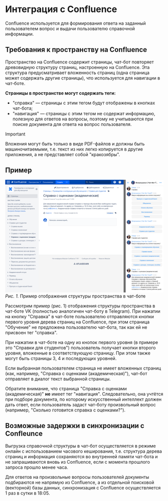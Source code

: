 # Интеграция с Confluence
Confluence используется для формирования ответа на заданный пользователем вопрос и выдачи пользователю справочной информации.

## Требования к пространству на Confluence
Пространство на Confluence содержит страницы, чат-бот повторяет древовидную структуру страниц, настроенную на Confluence. Эта структура предусматривает вложенность страниц (одна страница может содержать другие страницы), что используется для навигации в чат-боте. 

**Страницы в пространстве могут содержать теги:**
 * "справка" — страницы с этим тегом будут отображены в кнопках чат-бота;
 * "навигация" — страницы с этим тегом не содержат информацию, полезную для ответов на вопросы, поэтому не учитываются при поиске документа для ответа на вопрос пользователя.

> [!IMPORTANT]
> Вложения могут быть только в виде PDF-файлов и должны быть машиночитаемыми, т.е. текст из них легко копируется в другие приложения, а не представляет собой "кракозябры".

## Пример

![Рис. 1. Пример отображения структуры пространства в чат-боте](images/confluence_chatbot.png)
*Рис. 1.* Пример отображения структуры пространства в чат-боте

Рассмотрим пример (рис. 1) отображения структуры пространства в чат-боте VK (полностью аналогичен чат-боту в Telegram). При нажатии на кнопку "Справка" в чат-боте пользователю отправляются кнопки первого уровня дерева страниц на Confluence, при этом страница "Обучение" не предложена пользователю чат-бота, так как ей не присвоен тег "справка". 

При нажатии в чат-боте на одну из кнопок первого уровня (в примере это "Справки для студентов") пользователь получает кнопки второго уровня, вложенные в соответствующую страницу. При этом также могут быть страницы 3, 4 и последующих уровней. 

Если выбранная пользователем страница не имеет вложенных страниц (как, например, "Справка с оценками (академическая)"), чат-бот отправляет в диалог текст выбранной страницы.

Обратите внимание, что страница "Справка с оценками (академическая)" **не** имеет тег "навигация". Следовательно, она учтётся при подборе документа, по которому искусственный интеллект должен дать ответ, если пользователь задаст чат-боту произвольный вопрос (например, "Сколько готовится справка с оценками?").

## Возможные задержки в синхронизации с Confleunce
Выгрузка справочной структуры в чат-бот осуществляется в режиме онлайн с использованием часового кеширования, т.е. структура дерева страниц и информация сохраняются во внутренней памяти чат-бота и не запрашиваются вновь из Confluence, если с момента прошлого запроса прошло менее часа.

Для ответов на произвольные вопросы пользователей документы подбираются не напрямую из Confluence, а из отдельной поисковой (векторной) базы данных, синхронизация с Confluence осуществляется 1 раз в сутки в 18:05.
